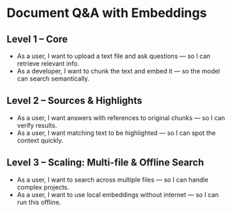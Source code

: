 # Document Q&A with Embeddings

## Level 1 – Core
- As a user, I want to upload a text file and ask questions — so I can retrieve relevant info.
- As a developer, I want to chunk the text and embed it — so the model can search semantically.

## Level 2 – Sources & Highlights
- As a user, I want answers with references to original chunks — so I can verify results.
- As a user, I want matching text to be highlighted — so I can spot the context quickly.

## Level 3 – Scaling: Multi-file & Offline Search
- As a user, I want to search across multiple files — so I can handle complex projects.
- As a user, I want to use local embeddings without internet — so I can run this offline.
